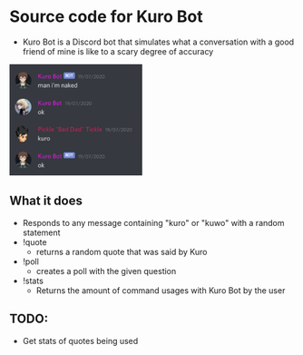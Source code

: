 # Source code for Kuro Bot

- Kuro Bot is a Discord bot that simulates what a conversation with a good friend of mine is like to a scary degree of accuracy

<img src="README.assets/image-20200729124534865.png" alt="image-20200729124534865" style="zoom:80%;" />



## What it does

- Responds to any message containing "kuro" or "kuwo" with a random statement
- !quote
    - returns a random quote that was said by Kuro
- !poll
    - creates a poll with the given question
- !stats
    - Returns the amount of command usages with Kuro Bot by the user





## TODO:

- Get stats of quotes being used
